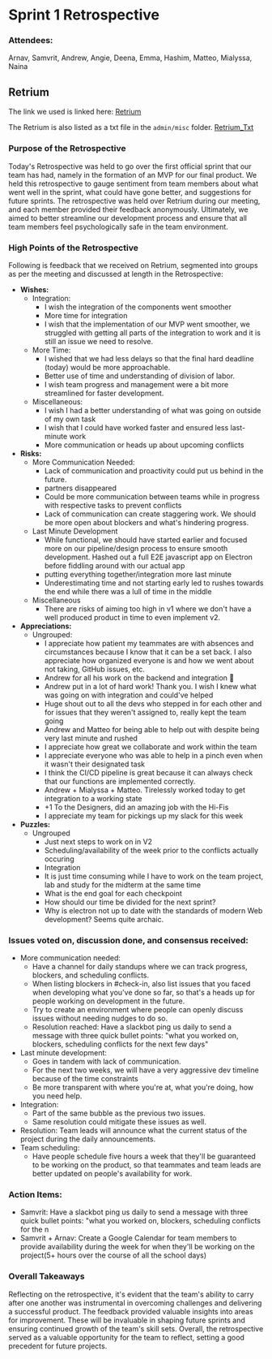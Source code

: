 # Sprint 1 Retrospective

### Attendees:

Arnav, Samvrit, Andrew, Angie, Deena, Emma, Hashim, Matteo, Mialyssa, Naina

## Retrium

The link we used is linked here: [Retrium](https://app.retrium.com/team-room/15a25aa7-0e5e-47f3-9d75-dde7474be12b/history/854a1443-0a41-4edd-ac7f-1cd49669eb48)

The Retrium is also listed as a txt file in the `admin/misc` folder. [Retrium_Txt](../misc/Retrospective-Sprint1.txt)

### Purpose of the Retrospective

Today's Retrospective was held to go over the first official sprint that our team has had, namely in the formation of an MVP for our final product. We held this retrospective to gauge sentiment from team members about what went well in the sprint, what could have gone better, and suggestions for future sprints. The retrospective was held over Retrium during our meeting, and each member provided their feedback anonymously. Ultimately, we aimed to better streamline our development process and ensure that all team members feel psychologically safe in the team environment.

### High Points of the Retrospective

Following is feedback that we received on Retrium, segmented into groups as per the meeting and discussed at length in the Retrospective:

- **Wishes:**
  - Integration:
    - I wish the integration of the components went smoother
    - More time for integration
    - I wish that the implementation of our MVP went smoother, we struggled with getting all parts of the integration to work and it is still an issue we need to resolve.
  - More Time:
    - I wished that we had less delays so that the final hard deadline (today) would be more approachable.
    - Better use of time and understanding of division of labor.
    - I wish team progress and management were a bit more streamlined for faster development.
  - Miscellaneous:
    - I wish I had a better understanding of what was going on outside of my own task
    - I wish that I could have worked faster and ensured less last-minute work
    - More communication or heads up about upcoming conflicts
- **Risks:**
  - More Communication Needed:
    - Lack of communication and proactivity could put us behind in the future.
    - partners disappeared
    - Could be more communication between teams while in progress with respective tasks to prevent conflicts
    - Lack of communication can create staggering work. We should be more open about blockers and what's hindering progress.
  - Last Minute Development
    - While functional, we should have started earlier and focused more on our pipeline/design process to ensure smooth development. Hashed out a full E2E javascript app on Electron before fiddling around with our actual app
    - putting everything together/integration more last minute
    - Underestimating time and not starting early led to rushes towards the end while there was a lull of time in the middle
  - Miscellaneous
    - There are risks of aiming too high in v1 where we don't have a well produced product in time to even implement v2.
- **Appreciations:**
  - Ungrouped:
    - I appreciate how patient my teammates are with absences and circumstances because I know that it can be a set back. I also appreciate how organized everyone is and how we went about not taking, GitHub issues, etc.
    - Andrew for all his work on the backend and integration 🙌
    - Andrew put in a lot of hard work! Thank you. I wish I knew what was going on with integration and could've helped
    - Huge shout out to all the devs who stepped in for each other and for issues that they weren't assigned to, really kept the team going
    - Andrew and Matteo for being able to help out with despite being very last minute and rushed
    - I appreciate how great we collaborate and work within the team
    - I appreciate everyone who was able to help in a pinch even when it wasn't their designated task
    - I think the CI/CD pipeline is great because it can always check that our functions are implemented correctly.
    - Andrew + Mialyssa + Matteo. Tirelessly worked today to get integration to a working state
    - +1 To the Designers, did an amazing job with the Hi-Fis
    - I appreciate my team for pickings up my slack for this week
- **Puzzles:**
  - Ungrouped
    - Just next steps to work on in V2
    - Scheduling/availability of the week prior to the conflicts actually occuring
    - Integration
    - It is just time consuming while I have to work on the team project, lab and study for the midterm at the same time
    - What is the end goal for each checkpoint
    - How should our time be divided for the next sprint?
    - Why is electron not up to date with the standards of modern Web development? Seems quite archaic.

### Issues voted on, discussion done, and consensus received:
- More communication needed:
	- Have a channel for daily standups where we can track progress, blockers, and scheduling conflicts.
	- When listing blockers in #check-in, also list issues that you faced when developing what you've done so far, so that's a heads up for people working on development in the future.
	- Try to create an environment where people can openly discuss issues without needing nudges to do so.
	- Resolution reached: Have a slackbot ping us daily to send a message with three quick bullet points: "what you worked on, blockers, scheduling conflicts for the next few days"
- Last minute development:
	- Goes in tandem with lack of communication.
	- For the next two weeks, we will have a very aggressive dev timeline because of the time constraints
	- Be more transparent with where you're at, what you're doing, how you need help.
- Integration: 
	- Part of the same bubble as the previous two issues.
	- Same resolution could mitigate these issues as well.
- Resolution: Team leads will announce what the current status of the project during the daily announcements. 
- Team scheduling:
	- Have people schedule five hours a week that they'll be guaranteed to be working on the product, so that teammates and team leads are better updated on people's availability for work.

### Action Items:
- Samvrit: Have a slackbot ping us daily to send a message with three quick bullet points: "what you worked on, blockers, scheduling conflicts for the n
- Samvrit + Arnav: Create a Google Calendar for team members to provide availability during the week for when they'll be working on the project(5+ hours over the course of all the school days)

### Overall Takeaways

Reflecting on the retrospective, it's evident that the team's ability to carry after one another was instrumental in overcoming challenges and delivering a successful product. The feedback provided valuable insights into areas for improvement. These will be invaluable in shaping future sprints and ensuring continued growth of the team's skill sets. Overall, the retrospective served as a valuable opportunity for the team to reflect, setting a good precedent for future projects.